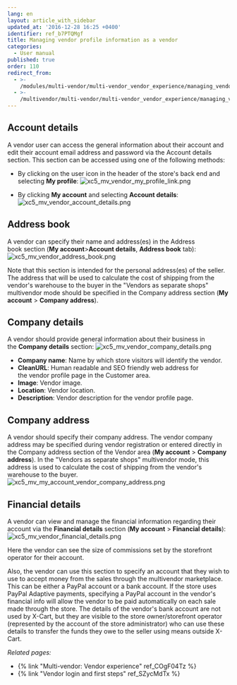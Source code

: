```yaml
---
lang: en
layout: article_with_sidebar
updated_at: '2016-12-28 16:25 +0400'
identifier: ref_b7PTQMgf
title: Managing vendor profile information as a vendor
categories:
  - User manual
published: true
order: 110
redirect_from:
  - >-
    /modules/multi-vendor/multi-vendor_vendor_experience/managing_vendor_profile_information.html
  - >-
    /multivendor/multi-vendor/multi-vendor_vendor_experience/managing_vendor_profile_information.html
---
```

## Account details
A vendor user can access the general information about their account and edit their account email address and password via the Account details section. This section can be accessed using one of the following methods:

   * By clicking on the user icon in the header of the store's back end and selecting **My profile**:
     ![xc5_mv_vendor_my_profile_link.png]({{site.baseurl}}/attachments/ref_b7PTQMgf/xc5_mv_vendor_my_profile_link.png)

   * By clicking **My account** and selecting **Account details**:
     ![xc5_mv_vendor_account_details.png]({{site.baseurl}}/attachments/ref_b7PTQMgf/xc5_mv_vendor_account_details.png)


## Address book
A vendor can specify their name and address(es) in the Address book section (**My account**>**Account details**, **Address book** tab):
     ![xc5_mv_vendor_address_book.png]({{site.baseurl}}/attachments/ref_b7PTQMgf/xc5_mv_vendor_address_book.png)

Note that this section is intended for the personal address(es) of the seller. The address that will be used to calculate the cost of shipping from the vendor's warehouse to the buyer in the "Vendors as separate shops" multivendor mode should be specified in the Company address section (**My account** > **Company address**). 

## Company details
A vendor should provide general information about their business in the **Company details** section:
     ![xc5_mv_vendor_company_details.png]({{site.baseurl}}/attachments/ref_b7PTQMgf/xc5_mv_vendor_company_details.png)

   * **Company name**: Name by which store visitors will identify the vendor. 
   * **CleanURL**: Human readable and SEO friendly web address for the vendor profile page in the Customer area.
   * **Image**: Vendor image.
   * **Location**: Vendor location.
   * **Description**: Vendor description for the vendor profile page.
    
## Company address
A vendor should specify their company address. The vendor company address may be specified during vendor registration or entered directly in the Company address section of the Vendor area (**My account** > **Company address**). In the "Vendors as separate shops" multivendor mode, this address is used to calculate the cost of shipping from the vendor's warehouse to the buyer.  
     ![xc5_mv_my_account_vendor_company_address.png]({{site.baseurl}}/attachments/ref_b7PTQMgf/xc5_mv_my_account_vendor_company_address.png)

## Financial details
A vendor can view and manage the financial information regarding their account via the **Financial details** section (**My account** > **Financial details**):
     ![xc5_mv_vendor_financial_details.png]({{site.baseurl}}/attachments/ref_b7PTQMgf/xc5_mv_vendor_financial_details.png)
     
Here the vendor can see the size of commissions set by the storefront operator for their account. 

Also, the vendor can use this section to specify an account that they wish to use to accept money from the sales through the multivendor marketplace. This can be either a PayPal account or a bank account. If the store uses PayPal Adaptive payments, specifying a PayPal account in the vendor's financial info will allow the vendor to be paid automatically on each sale made through the store. The details of the vendor's bank account are not used by X-Cart, but they are visible to the store owner/storefront operator (represented by the account of the store administrator) who can use these details to transfer the funds they owe to the seller using means outside X-Cart.

_Related pages:_

   *   {% link "Multi-vendor: Vendor experience" ref_COgF04Tz %}
   *   {% link "Vendor login and first steps" ref_SZycMdTx %}


